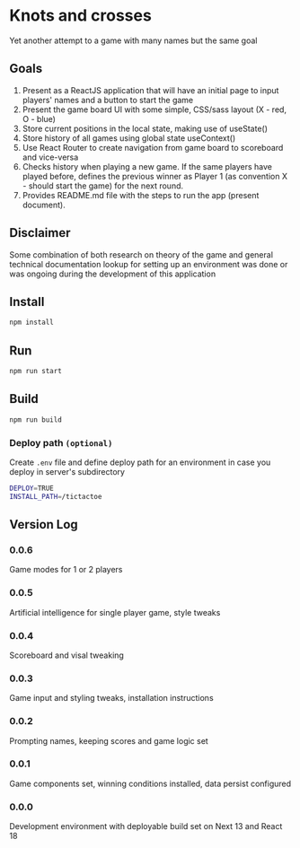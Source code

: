 # Knots and crosses
Yet another attempt to a game with many names but the same goal

## Goals
1. Present as a ReactJS application that will have an initial page to input players' names and a button to start the game
2. Present the game board UI with some simple, CSS/sass layout (X - red, O - blue)
3. Store current positions in the local state, making use of useState()
4. Store history of all games using global state useContext()
5. Use React Router to create navigation from game board to scoreboard and vice-versa
6. Checks history when playing a new game. If the same players have played before, defines the previous winner as Player 1 (as convention X - should start the game) for the next round.
7. Provides README.md file with the steps to run the app (present document).

## Disclaimer
Some combination of both research on theory of the game and general technical documentation lookup for setting up an environment was done or was ongoing during the development of this application

## Install
```sh
npm install
```

## Run
```sh
npm run start
```

## Build
```sh
npm run build
```

### Deploy path `(optional)`
Create `.env` file and define deploy path for an environment in case you deploy in server's subdirectory
```sh
DEPLOY=TRUE
INSTALL_PATH=/tictactoe
```

## Version Log
### 0.0.6
Game modes for 1 or 2 players

### 0.0.5
Artificial intelligence for single player game, style tweaks

### 0.0.4
Scoreboard and visal tweaking

### 0.0.3
Game input and styling tweaks, installation instructions

### 0.0.2
Prompting names, keeping scores and game logic set

### 0.0.1
Game components set, winning conditions installed, data persist configured


### 0.0.0
Development environment with deployable build set on Next 13 and React 18
